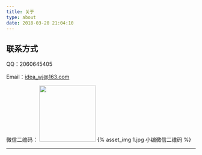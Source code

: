 ```yaml
---
title: 关于
type: about
date: 2018-03-20 21:04:10
---
```

## 联系方式

QQ：2060645405

Email：idea_wj@163.com

微信二维码：
<img id="wechat" width=150 src='/about/index/1.jpg'/>
{% asset_img 1.jpg  小编微信二维码 %}

---